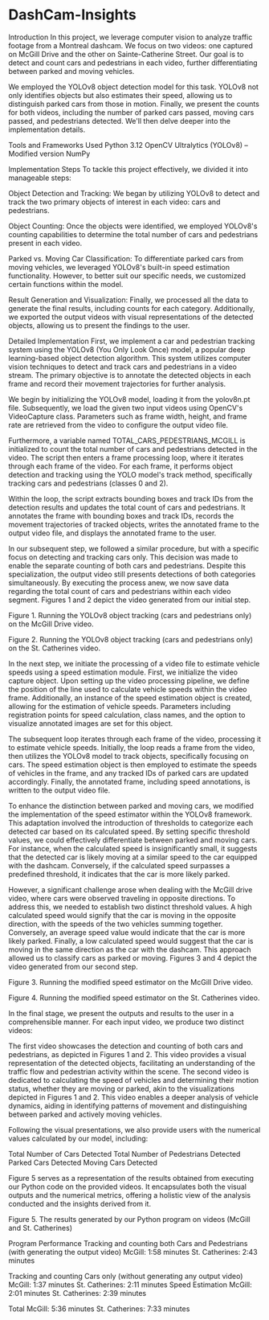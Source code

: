 # DashCam-Insights

Introduction
In this project, we leverage computer vision to analyze traffic footage from a Montreal dashcam. We focus on two videos: one captured on McGill Drive and the other on Sainte-Catherine Street. Our goal is to detect and count cars and pedestrians in each video, further differentiating between parked and moving vehicles.

We employed the YOLOv8 object detection model for this task. YOLOv8 not only identifies objects but also estimates their speed, allowing us to distinguish parked cars from those in motion. Finally, we present the counts for both videos, including the number of parked cars passed, moving cars passed, and pedestrians detected. We'll then delve deeper into the implementation details.


Tools and Frameworks Used
Python 3.12
OpenCV
Ultralytics (YOLOv8) – Modified version
NumPy


Implementation Steps
To tackle this project effectively, we divided it into manageable steps: 

Object Detection and Tracking: We began by utilizing YOLOv8 to detect and track the two primary objects of interest in each video: cars and pedestrians.

Object Counting: Once the objects were identified, we employed YOLOv8's counting capabilities to determine the total number of cars and pedestrians present in each video.

Parked vs. Moving Car Classification: To differentiate parked cars from moving vehicles, we leveraged YOLOv8's built-in speed estimation functionality. However, to better suit our specific needs, we customized certain functions within the model.

Result Generation and Visualization: Finally, we processed all the data to generate the final results, including counts for each category. Additionally, we exported the output videos with visual representations of the detected objects, allowing us to present the findings to the user.


Detailed Implementation
First, we implement a car and pedestrian tracking system using the YOLOv8 (You Only Look Once) model, a popular deep learning-based object detection algorithm. This system utilizes computer vision techniques to detect and track cars and pedestrians in a video stream. The primary objective is to annotate the detected objects in each frame and record their movement trajectories for further analysis.

We begin by initializing the YOLOv8 model, loading it from the yolov8n.pt file. Subsequently, we load the given two input videos using OpenCV's VideoCapture class. Parameters such as frame width, height, and frame rate are retrieved from the video to configure the output video file.

Furthermore, a variable named TOTAL_CARS_PEDESTRIANS_MCGILL is initialized to count the total number of cars and pedestrians detected in the video. The script then enters a frame processing loop, where it iterates through each frame of the video. For each frame, it performs object detection and tracking using the YOLO model's track method, specifically tracking cars and pedestrians (classes 0 and 2).

Within the loop, the script extracts bounding boxes and track IDs from the detection results and updates the total count of cars and pedestrians. It annotates the frame with bounding boxes and track IDs, records the movement trajectories of tracked objects, writes the annotated frame to the output video file, and displays the annotated frame to the user.

In our subsequent step, we followed a similar procedure, but with a specific focus on detecting and tracking cars only. This decision was made to enable the separate counting of both cars and pedestrians. Despite this specialization, the output video still presents detections of both categories simultaneously. By executing the process anew, we now save data regarding the total count of cars and pedestrians within each video segment. Figures 1 and 2 depict the video generated from our initial step.


Figure 1. Running the YOLOv8 object tracking (cars and pedestrians only) on the McGill Drive video.


Figure 2. Running the YOLOv8 object tracking (cars and pedestrians only) on the St. Catherines video.

In the next step, we initiate the processing of a video file to estimate vehicle speeds using a speed estimation module. First, we initialize the video capture object. Upon setting up the video processing pipeline, we define the position of the line used to calculate vehicle speeds within the video frame. Additionally, an instance of the speed estimation object is created, allowing for the estimation of vehicle speeds. Parameters including registration points for speed calculation, class names, and the option to visualize annotated images are set for this object.

The subsequent loop iterates through each frame of the video, processing it to estimate vehicle speeds. Initially, the loop reads a frame from the video, then utilizes the YOLOv8 model to track objects, specifically focusing on cars. The speed estimation object is then employed to estimate the speeds of vehicles in the frame, and any tracked IDs of parked cars are updated accordingly. Finally, the annotated frame, including speed annotations, is written to the output video file.

To enhance the distinction between parked and moving cars, we modified the implementation of the speed estimator within the YOLOv8 framework. This adaptation involved the introduction of thresholds to categorize each detected car based on its calculated speed. By setting specific threshold values, we could effectively differentiate between parked and moving cars. For instance, when the calculated speed is insignificantly small, it suggests that the detected car is likely moving at a similar speed to the car equipped with the dashcam. Conversely, if the calculated speed surpasses a predefined threshold, it indicates that the car is more likely parked.

However, a significant challenge arose when dealing with the McGill drive video, where cars were observed traveling in opposite directions. To address this, we needed to establish two distinct threshold values. A high calculated speed would signify that the car is moving in the opposite direction, with the speeds of the two vehicles summing together. Conversely, an average speed value would indicate that the car is more likely parked. Finally, a low calculated speed would suggest that the car is moving in the same direction as the car with the dashcam. This approach allowed us to classify cars as parked or moving. Figures 3 and 4 depict the video generated from our second step.


Figure 3. Running the modified speed estimator on the McGill Drive video.


Figure 4. Running the modified speed estimator on the St. Catherines video.

In the final stage, we present the outputs and results to the user in a comprehensible manner. For each input video, we produce two distinct videos: 

The first video showcases the detection and counting of both cars and pedestrians, as depicted in Figures 1 and 2. This video provides a visual representation of the detected objects, facilitating an understanding of the traffic flow and pedestrian activity within the scene.
The second video is dedicated to calculating the speed of vehicles and determining their motion status, whether they are moving or parked, akin to the visualizations depicted in Figures 1 and 2. This video enables a deeper analysis of vehicle dynamics, aiding in identifying patterns of movement and distinguishing between parked and actively moving vehicles.

Following the visual presentations, we also provide users with the numerical values calculated by our model, including:

Total Number of Cars Detected
Total Number of Pedestrians Detected
Parked Cars Detected
Moving Cars Detected

Figure 5 serves as a representation of the results obtained from executing our Python code on the provided videos. It encapsulates both the visual outputs and the numerical metrics, offering a holistic view of the analysis conducted and the insights derived from it.

Figure 5. The results generated by our Python program on videos (McGill and St. Catherines)


Program Performance
Tracking and counting both Cars and Pedestrians (with generating the output video)
McGill: 1:58 minutes
St. Catherines: 2:43 minutes

Tracking and counting Cars only (without generating any output video)
McGill: 1:37 minutes
St. Catherines: 2:11 minutes
Speed Estimation
McGill: 2:01 minutes
St. Catherines: 2:39 minutes

Total
McGill: 5:36 minutes
St. Catherines: 7:33 minutes
